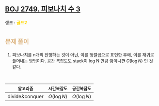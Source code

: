 # <span style="font-size:17pt; font-weight:bold">[BOJ 2749. 피보나치 수 3](https://www.acmicpc.net/problem/2749)</span>
랭크 : <span style="color:gold">__골드2__</span>
<br>

# <span style="font-size:15pt;color:BurlyWood">문제 풀이</span>

1. 피보나치를 n개씩 진행하는 것이 아닌, 이를 행렬곱으로 표현한 후에, 이를 재귀로 풀어내는 방법이다. 공간 복잡도도 stack이 log N 만큼 쌓이니깐 $O(\log N)$ 인 것 같다.

<br>

|`알고리즘`|`시간복잡도`|`공간복잡도`|
|:---:|:---:|:---:|
| divide&conquer | $O(\log N)$| $O(\log N)$ |

<br><br>
